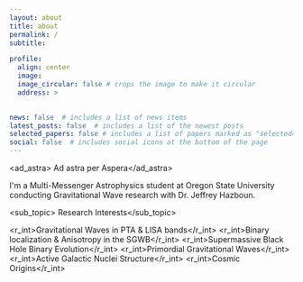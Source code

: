 ```yaml
---
layout: about
title: about
permalink: /
subtitle:

profile:
  align: center
  image:
  image_circular: false # crops the image to make it circular
  address: >
    

news: false  # includes a list of news items
latest_posts: false  # includes a list of the newest posts
selected_papers: false # includes a list of papers marked as "selected={true}"
social: false  # includes social icons at the bottom of the page
---
```

<ad_astra> Ad astra per Aspera</ad_astra>

I'm a Multi-Messenger Astrophysics student at Oregon State University
conducting Gravitational Wave research with Dr. Jeffrey Hazboun.

<sub_topic> Research Interests</sub_topic>

<r_int>Gravitational Waves in PTA & LISA bands</r_int>
<r_int>Binary localization &amp; Anisotropy in the SGWB</r_int>
<r_int>Supermassive Black Hole Binary Evolution</r_int>
<r_int>Primordial Gravitational Waves</r_int>
<r_int>Active Galactic Nuclei Structure</r_int>
<r_int>Cosmic Origins</r_int>
